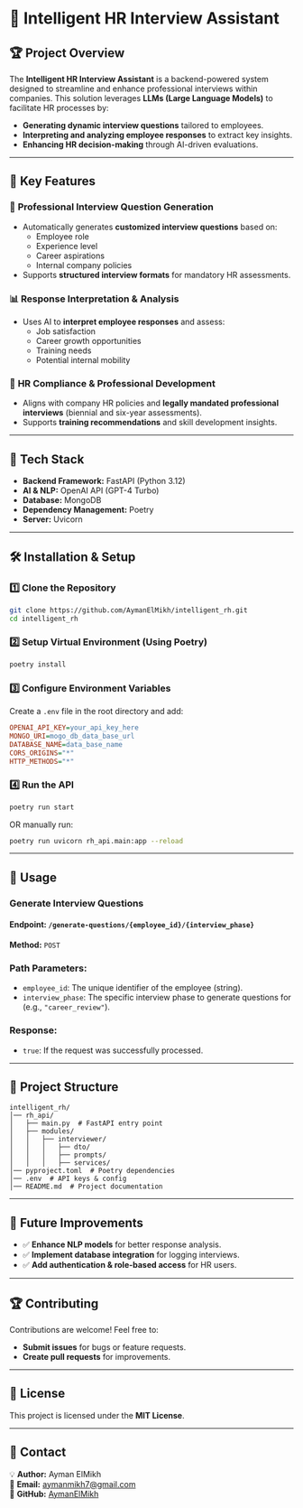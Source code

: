 
# 📌 Intelligent HR Interview Assistant

## 🏆 **Project Overview**
The **Intelligent HR Interview Assistant** is a backend-powered system designed to streamline and enhance professional interviews within companies. This solution leverages **LLMs (Large Language Models)** to facilitate HR processes by:

- **Generating dynamic interview questions** tailored to employees.
- **Interpreting and analyzing employee responses** to extract key insights.
- **Enhancing HR decision-making** through AI-driven evaluations.

---

## 🚀 **Key Features**
### 🎤 **Professional Interview Question Generation**
- Automatically generates **customized interview questions** based on:
  - Employee role
  - Experience level
  - Career aspirations
  - Internal company policies
- Supports **structured interview formats** for mandatory HR assessments.

### 📊 **Response Interpretation & Analysis**
- Uses AI to **interpret employee responses** and assess:
  - Job satisfaction
  - Career growth opportunities
  - Training needs
  - Potential internal mobility

### 🏢 **HR Compliance & Professional Development**
- Aligns with company HR policies and **legally mandated professional interviews** (biennial and six-year assessments).
- Supports **training recommendations** and skill development insights.

---

## 🔧 **Tech Stack**
- **Backend Framework:** FastAPI (Python 3.12)
- **AI & NLP:** OpenAI API (GPT-4 Turbo)
- **Database:** MongoDB
- **Dependency Management:** Poetry
- **Server:** Uvicorn

---

## 🛠 **Installation & Setup**
### **1️⃣ Clone the Repository**
```bash
git clone https://github.com/AymanElMikh/intelligent_rh.git
cd intelligent_rh
```

### **2️⃣ Setup Virtual Environment (Using Poetry)**
```bash
poetry install
```

### **3️⃣ Configure Environment Variables**
Create a `.env` file in the root directory and add:
```ini
OPENAI_API_KEY=your_api_key_here
MONGO_URI=mogo_db_data_base_url
DATABASE_NAME=data_base_name
CORS_ORIGINS="*"
HTTP_METHODS="*"
```

### **4️⃣ Run the API**
```bash
poetry run start
```
OR manually run:
```bash
poetry run uvicorn rh_api.main:app --reload
```

---

## 🎯 **Usage**
### **Generate Interview Questions**
#### **Endpoint:** `/generate-questions/{employee_id}/{interview_phase}`
**Method:** `POST`

### Path Parameters:
- `employee_id`: The unique identifier of the employee (string).
- `interview_phase`: The specific interview phase to generate questions for (e.g., `"career_review"`).

### Response:
- `true`: If the request was successfully processed.

---

## 📌 **Project Structure**
```
intelligent_rh/
│── rh_api/
│   ├── main.py  # FastAPI entry point
│   ├── modules/
│   │   ├── interviewer/
│   │   │   ├── dto/
│   │   │   ├── prompts/
│   │   │   ├── services/
│── pyproject.toml  # Poetry dependencies
│── .env  # API keys & config
│── README.md  # Project documentation
```

---

## 📖 **Future Improvements**
- ✅ **Enhance NLP models** for better response analysis.
- ✅ **Implement database integration** for logging interviews.
- ✅ **Add authentication & role-based access** for HR users.

---

## 🏆 **Contributing**
Contributions are welcome! Feel free to:
- **Submit issues** for bugs or feature requests.
- **Create pull requests** for improvements.

---

## 📄 **License**
This project is licensed under the **MIT License**.

---

## 📩 **Contact**
💡 **Author:** Ayman ElMikh  
📧 **Email:** aymanmikh7@gmail.com  
🔗 **GitHub:** [AymanElMikh](https://github.com/AymanElMikh)
